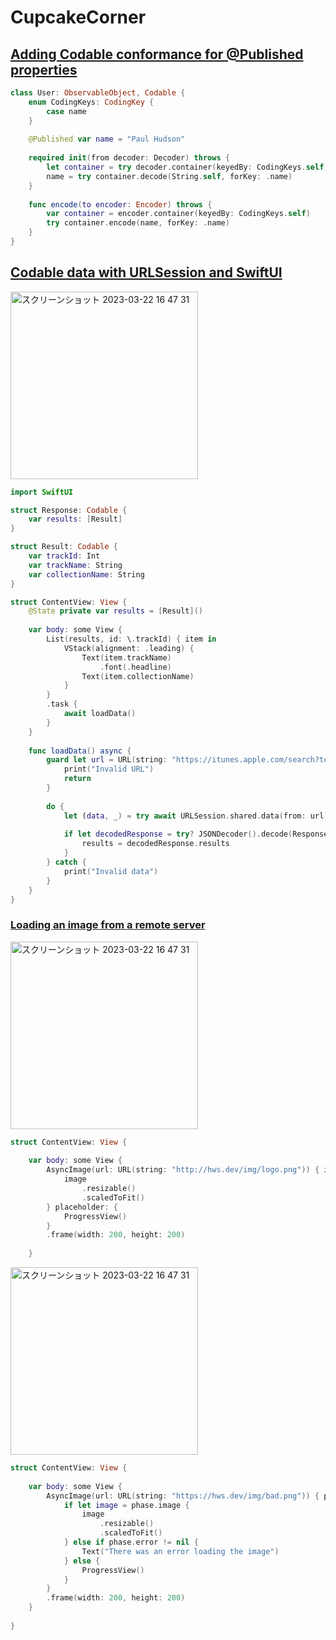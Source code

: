 # CupcakeCorner
## [Adding Codable conformance for @Published properties](https://www.hackingwithswift.com/books/ios-swiftui/adding-codable-conformance-for-published-properties)

```swift
class User: ObservableObject, Codable {
    enum CodingKeys: CodingKey {
        case name
    }
    
    @Published var name = "Paul Hudson"
    
    required init(from decoder: Decoder) throws {
        let container = try decoder.container(keyedBy: CodingKeys.self)
        name = try container.decode(String.self, forKey: .name)
    }
    
    func encode(to encoder: Encoder) throws {
        var container = encoder.container(keyedBy: CodingKeys.self)
        try container.encode(name, forKey: .name)
    }
}
```

## [Codable data with URLSession and SwiftUI](https://www.hackingwithswift.com/books/ios-swiftui/sending-and-receiving-codable-data-with-urlsession-and-swiftui)
<img width="300" alt="スクリーンショット 2023-03-22 16 47 31" src="https://user-images.githubusercontent.com/47273077/226834631-0cf9eb6f-ef2e-4e84-8402-497e330b1f61.png">

```swift
import SwiftUI

struct Response: Codable {
    var results: [Result]
}

struct Result: Codable {
    var trackId: Int
    var trackName: String
    var collectionName: String
}

struct ContentView: View {
    @State private var results = [Result]()
    
    var body: some View {
        List(results, id: \.trackId) { item in
            VStack(alignment: .leading) {
                Text(item.trackName)
                    .font(.headline)
                Text(item.collectionName)
            }
        }
        .task {
            await loadData()
        }
    }
    
    func loadData() async {
        guard let url = URL(string: "https://itunes.apple.com/search?term=taylor+swift&entity=song") else {
            print("Invalid URL")
            return
        }
        
        do {
            let (data, _) = try await URLSession.shared.data(from: url)
            
            if let decodedResponse = try? JSONDecoder().decode(Response.self, from: data) {
                results = decodedResponse.results
            }
        } catch {
            print("Invalid data")
        }
    }
}
```

### [Loading an image from a remote server](https://www.hackingwithswift.com/books/ios-swiftui/loading-an-image-from-a-remote-server)

<img width="300" alt="スクリーンショット 2023-03-22 16 47 31" src="https://user-images.githubusercontent.com/47273077/226838521-7643a7e6-1279-4325-bb2a-a5c9c9b67ef0.gif">

```swift
struct ContentView: View {
    
    var body: some View {
        AsyncImage(url: URL(string: "http://hws.dev/img/logo.png")) { image in
            image
                .resizable()
                .scaledToFit()
        } placeholder: {
            ProgressView()
        }
        .frame(width: 200, height: 200)
            
    }
```

<img width="300" alt="スクリーンショット 2023-03-22 16 47 31" src="https://user-images.githubusercontent.com/47273077/226840141-a7037d30-be1c-4292-b6e9-bf268e04f269.gif">

```swift
struct ContentView: View {
    
    var body: some View {
        AsyncImage(url: URL(string: "https://hws.dev/img/bad.png")) { phase in
            if let image = phase.image {
                image
                    .resizable()
                    .scaledToFit()
            } else if phase.error != nil {
                Text("There was an error loading the image")
            } else {
                ProgressView()
            }
        }
        .frame(width: 200, height: 200)
    }
     
}
```

